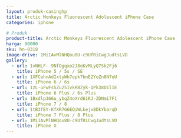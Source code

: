 ```yaml
---
layout: produk-casinghp
title: Arctic Monkeys Fluorescent Adolescent iPhone Case
categories: iphone

# Produk
product-title: Arctic Monkeys Fluorescent Adolescent iPhone Case
harga: 90000
sku: hn-0318
image-drive: 1MiIAvMlNHQou8U-c9UfRiCwgJudtsLVD
gallery:
  - url: 1vNHLF--9NfOgqxo2J8oKvMLyQ7Sk2Fj6
    title: iPhone 5 / 5s / SE
  - url: 1XFCehnAdIxtyWh7opk7bnE2YoZn8N7eU
    title: iPhone 6 / 6s
  - url: 1zL-uFwFs5Zu25IvkRBZyk-QPk38O1liE
    title: iPhone 6 Plus / 6s Plus
  - url: 1Bxdlp366u_ybqZ4oXrd61RJ-ZDNmi7F1
    title: iPhone 7 / 8
  - url: 1tB3fEY-KfXR7G6EQiWLkejx8DkYbarqD
    title: iPhone 7 Plus / 8 Plus
  - url: 1MiIAvMlNHQou8U-c9UfRiCwgJudtsLVD
    title: iPhone X
---
```


